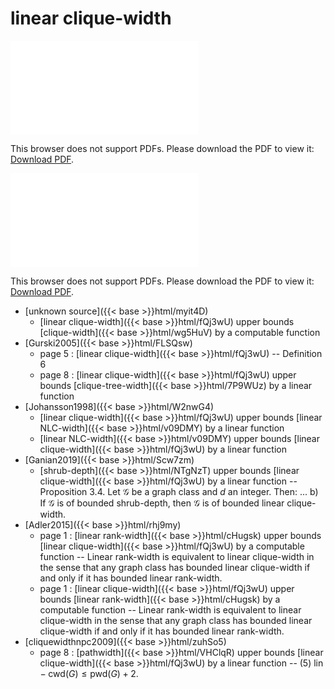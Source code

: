 # linear clique-width




<object data="../local_fQj3wU.pdf" type="application/pdf" width="100%" height="480px"><embed src="../local_fQj3wU.pdf"><p>This browser does not support PDFs. Please download the PDF to view it: <a href="../local_fQj3wU.pdf">Download PDF</a>.</p></embed></object>


<object data="../inclusions_fQj3wU.pdf" type="application/pdf" width="100%" height="480px"><embed src="../inclusions_fQj3wU.pdf"><p>This browser does not support PDFs. Please download the PDF to view it: <a href="../inclusions_fQj3wU.pdf">Download PDF</a>.</p></embed></object>

*  [unknown source]({{< base >}}html/myit4D)
    * [linear clique-width]({{< base >}}html/fQj3wU) upper bounds [clique-width]({{< base >}}html/wg5HuV) by a computable function
*  [Gurski2005]({{< base >}}html/FLSQsw)
    * page 5 : [linear clique-width]({{< base >}}html/fQj3wU) -- Definition 6
    * page 8 : [linear clique-width]({{< base >}}html/fQj3wU) upper bounds [clique-tree-width]({{< base >}}html/7P9WUz) by a linear function
*  [Johansson1998]({{< base >}}html/W2nwG4)
    * [linear clique-width]({{< base >}}html/fQj3wU) upper bounds [linear NLC-width]({{< base >}}html/v09DMY) by a linear function
    * [linear NLC-width]({{< base >}}html/v09DMY) upper bounds [linear clique-width]({{< base >}}html/fQj3wU) by a linear function
*  [Ganian2019]({{< base >}}html/Scw7zm)
    * [shrub-depth]({{< base >}}html/NTgNzT) upper bounds [linear clique-width]({{< base >}}html/fQj3wU) by a linear function -- Proposition 3.4. Let $\mathcal G$ be a graph class and $d$ an integer. Then: ... b) If $\mathcal G$ is of bounded shrub-depth, then $\mathcal G$ is of bounded linear clique-width.
*  [Adler2015]({{< base >}}html/rhj9my)
    * page 1 : [linear rank-width]({{< base >}}html/cHugsk) upper bounds [linear clique-width]({{< base >}}html/fQj3wU) by a computable function -- Linear rank-width is equivalent to linear clique-width in the sense that any graph class has bounded linear clique-width if and only if it has bounded linear rank-width.
    * page 1 : [linear clique-width]({{< base >}}html/fQj3wU) upper bounds [linear rank-width]({{< base >}}html/cHugsk) by a computable function -- Linear rank-width is equivalent to linear clique-width in the sense that any graph class has bounded linear clique-width if and only if it has bounded linear rank-width.
*  [cliquewidthnpc2009]({{< base >}}html/zuhSo5)
    * page 8 : [pathwidth]({{< base >}}html/VHClqR) upper bounds [linear clique-width]({{< base >}}html/fQj3wU) by a linear function -- (5) $\mathrm{lin-cwd}(G) \le \mathrm{pwd}(G)+2$.
